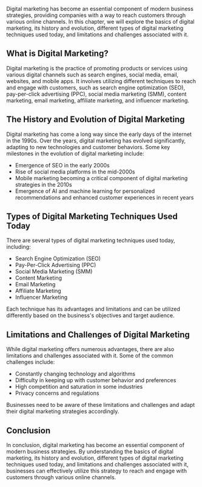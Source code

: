 
Digital marketing has become an essential component of modern business strategies, providing companies with a way to reach customers through various online channels. In this chapter, we will explore the basics of digital marketing, its history and evolution, different types of digital marketing techniques used today, and limitations and challenges associated with it.

What is Digital Marketing?
--------------------------

Digital marketing is the practice of promoting products or services using various digital channels such as search engines, social media, email, websites, and mobile apps. It involves utilizing different techniques to reach and engage with customers, such as search engine optimization (SEO), pay-per-click advertising (PPC), social media marketing (SMM), content marketing, email marketing, affiliate marketing, and influencer marketing.

The History and Evolution of Digital Marketing
----------------------------------------------

Digital marketing has come a long way since the early days of the internet in the 1990s. Over the years, digital marketing has evolved significantly, adapting to new technologies and customer behaviors. Some key milestones in the evolution of digital marketing include:

* Emergence of SEO in the early 2000s
* Rise of social media platforms in the mid-2000s
* Mobile marketing becoming a critical component of digital marketing strategies in the 2010s
* Emergence of AI and machine learning for personalized recommendations and enhanced customer experiences in recent years

Types of Digital Marketing Techniques Used Today
------------------------------------------------

There are several types of digital marketing techniques used today, including:

* Search Engine Optimization (SEO)
* Pay-Per-Click Advertising (PPC)
* Social Media Marketing (SMM)
* Content Marketing
* Email Marketing
* Affiliate Marketing
* Influencer Marketing

Each technique has its advantages and limitations and can be utilized differently based on the business's objectives and target audience.

Limitations and Challenges of Digital Marketing
-----------------------------------------------

While digital marketing offers numerous advantages, there are also limitations and challenges associated with it. Some of the common challenges include:

* Constantly changing technology and algorithms
* Difficulty in keeping up with customer behavior and preferences
* High competition and saturation in some industries
* Privacy concerns and regulations

Businesses need to be aware of these limitations and challenges and adapt their digital marketing strategies accordingly.

Conclusion
----------

In conclusion, digital marketing has become an essential component of modern business strategies. By understanding the basics of digital marketing, its history and evolution, different types of digital marketing techniques used today, and limitations and challenges associated with it, businesses can effectively utilize this strategy to reach and engage with customers through various online channels.
